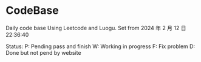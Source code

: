 # CodeBase

Daily code base
Using Leetcode and Luogu.
Set from 2024 年 2 月 12 日 22:36:40

Status:
P: Pending pass and finish
W: Working in progress
F: Fix problem
D: Done but not pend by website
